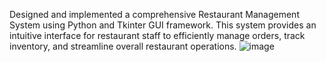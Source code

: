 Designed and implemented a comprehensive Restaurant Management System using Python and Tkinter GUI framework. This system provides an intuitive interface for restaurant staff to efficiently manage orders, track inventory, and streamline overall restaurant operations.
![image](https://github.com/Michael-2003/Restaurant-Management-System/assets/107130078/d9835cb1-a642-4235-8172-f1a0315bdfa9)
